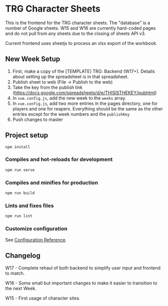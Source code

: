# TRG Character Sheets

This is the frontend for the TRG character sheets. The "database" is a number of Google sheets. W15 and W16 are currently hard-coded pages and do not pull from any sheets due to the closing of sheets API v3.

Current frontend uses sheetjs to process an xlsx export of the workbook.

## New Week Setup

1. First, make a copy of the \[TEMPLATE\] TRG: Backend (W17+). Details about setting up the spreadsheet is in that spreadsheet.
2. Publish sheet to web (File -> Publish to the web)
3. Take the key from the publish link (https://docs.google.com/spreadsheets/d/e/THISISTHEKEY/pubhtml)
4. In `vue.config.js`, add the new week to the `weeks` array.
5. In `vue.config.js`, add two more entries in the pages directory, one for players and one for reapers. Everything should be the same as the other entries except for the week numbers and the `publishKey`
6. Push changes to master

## Project setup

```
npm install
```

### Compiles and hot-reloads for development

```
npm run serve
```

### Compiles and minifies for production

```
npm run build
```

### Lints and fixes files

```
npm run lint
```

### Customize configuration

See [Configuration Reference](https://cli.vuejs.org/config/).

## Changelog

W17 - Complete rehaul of both backend to simplify user input and frontend to match.

W16 - Some small but important changes to make it easier to transition to the next Week.

W15 - First usage of character sites.
